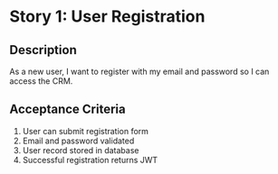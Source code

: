# Story 1: User Registration

## Description
As a new user, I want to register with my email and password so I can access the CRM.

## Acceptance Criteria
1. User can submit registration form
2. Email and password validated
3. User record stored in database
4. Successful registration returns JWT
